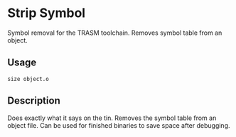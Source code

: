# Strip Symbol
Symbol removal for the TRASM toolchain. Removes symbol table from an object.

## Usage
```
size object.o
```

## Description
Does exactly what it says on the tin. Removes the symbol table from an object file. Can be used for finished binaries to save space after debugging.
